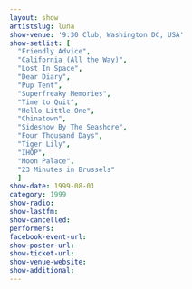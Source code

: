 ```yaml
---
layout: show
artistslug: luna
show-venue: '9:30 Club, Washington DC, USA'
show-setlist: [
  "Friendly Advice",
  "California (All the Way)",
  "Lost In Space",
  "Dear Diary",
  "Pup Tent",
  "Superfreaky Memories",
  "Time to Quit",
  "Hello Little One",
  "Chinatown",
  "Sideshow By The Seashore",
  "Four Thousand Days",
  "Tiger Lily",
  "IHOP",
  "Moon Palace",
  "23 Minutes in Brussels"
  ]
show-date: 1999-08-01
category: 1999
show-radio: 
show-lastfm: 
show-cancelled: 
performers: 
facebook-event-url: 
show-poster-url: 
show-ticket-url: 
show-venue-website: 
show-additional: 
---
```



